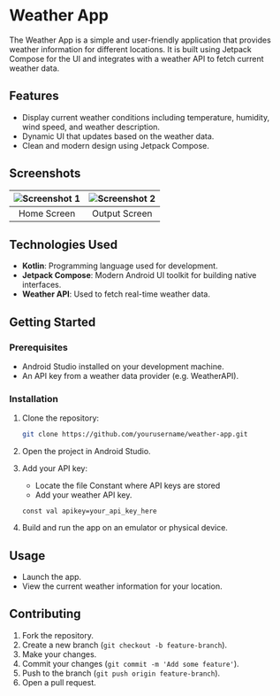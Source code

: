 
# Weather App

The Weather App is a simple and user-friendly application that provides weather information for different locations. It is built using Jetpack Compose for the UI and integrates with a weather API to fetch current weather data.

## Features
- Display current weather conditions including temperature, humidity, wind speed, and weather description.
- Dynamic UI that updates based on the weather data.
- Clean and modern design using Jetpack Compose.

## Screenshots

| ![Screenshot 1](https://github.com/user-attachments/assets/f901bc97-5236-48d4-a05e-32327a9ef5c9) | ![Screenshot 2](https://github.com/user-attachments/assets/0e7eb0e9-ebed-4927-a438-90c7607d8b39) |
|:---:|:---:|
| Home Screen | Output Screen |

## Technologies Used
- **Kotlin**: Programming language used for development.
- **Jetpack Compose**: Modern Android UI toolkit for building native interfaces.
- **Weather API**: Used to fetch real-time weather data.

## Getting Started

### Prerequisites
- Android Studio installed on your development machine.
- An API key from a weather data provider (e.g. WeatherAPI).

### Installation
1. Clone the repository:
    ```sh
    git clone https://github.com/yourusername/weather-app.git
    ```
2. Open the project in Android Studio.

3. Add your API key:
   - Locate the file Constant where API keys are stored 
   - Add your weather API key.

   ```properties
   const val apikey=your_api_key_here
   ```

4. Build and run the app on an emulator or physical device.

## Usage
- Launch the app.
- View the current weather information for your location.

## Contributing
1. Fork the repository.
2. Create a new branch (`git checkout -b feature-branch`).
3. Make your changes.
4. Commit your changes (`git commit -m 'Add some feature'`).
5. Push to the branch (`git push origin feature-branch`).
6. Open a pull request.


